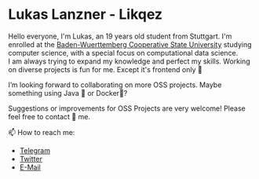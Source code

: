 # Lukas Lanzner - Likqez

Hello everyone, I'm Lukas, an 19 years old student from Stuttgart.
I'm enrolled at the [Baden-Wuerttemberg Cooperative State University](https://www.dhbw.de/english/home) studying computer science, with a special focus on computational data science.  
I am always trying to expand my knowledge and perfect my skills.
Working on diverse projects is fun for me. Except it's frontend only 🤡  
    
I’m looking forward to collaborating on more OSS projects. Maybe something using Java 🍵 or Docker🐳?

Suggestions or improvements for OSS Projects are very welcome! Please feel free to contact 💬 me. 
 
 📫 How to reach me: 
   - [Telegram](https://t.me/Likqez)
   - [Twitter](https://twitter.com/Likqez)
   - [E-Mail](mailto:LanznerLukas@dotspace.dev)

